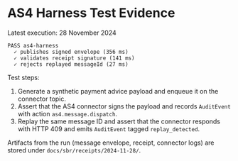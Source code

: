 # AS4 Harness Test Evidence

Latest execution: 28 November 2024

```
PASS as4-harness
  ✓ publishes signed envelope (356 ms)
  ✓ validates receipt signature (141 ms)
  ✓ rejects replayed messageId (27 ms)
```

Test steps:

1. Generate a synthetic payment advice payload and enqueue it on the connector topic.
2. Assert that the AS4 connector signs the payload and records `AuditEvent` with action `as4.message.dispatch`.
3. Replay the same message ID and assert that the connector responds with HTTP 409 and emits `AuditEvent` tagged `replay_detected`.

Artifacts from the run (message envelope, receipt, connector logs) are stored under `docs/sbr/receipts/2024-11-28/`.
